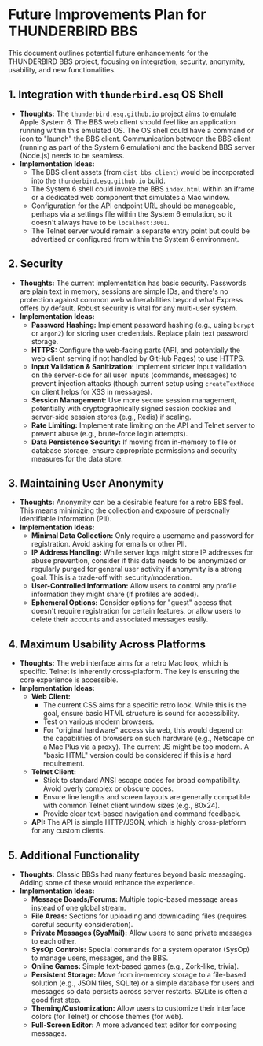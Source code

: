 # Future Improvements Plan for THUNDERBIRD BBS

This document outlines potential future enhancements for the THUNDERBIRD BBS project, focusing on integration, security, anonymity, usability, and new functionalities.

## 1. Integration with `thunderbird.esq` OS Shell

*   **Thoughts:** The `thunderbird.esq.github.io` project aims to emulate Apple System 6. The BBS web client should feel like an application running within this emulated OS. The OS shell could have a command or icon to "launch" the BBS client. Communication between the BBS client (running as part of the System 6 emulation) and the backend BBS server (Node.js) needs to be seamless.
*   **Implementation Ideas:**
    *   The BBS client assets (from `dist_bbs_client`) would be incorporated into the `thunderbird.esq.github.io` build.
    *   The System 6 shell could invoke the BBS `index.html` within an iframe or a dedicated web component that simulates a Mac window.
    *   Configuration for the API endpoint URL should be manageable, perhaps via a settings file within the System 6 emulation, so it doesn't always have to be `localhost:3001`.
    *   The Telnet server would remain a separate entry point but could be advertised or configured from within the System 6 environment.

## 2. Security

*   **Thoughts:** The current implementation has basic security. Passwords are plain text in memory, sessions are simple IDs, and there's no protection against common web vulnerabilities beyond what Express offers by default. Robust security is vital for any multi-user system.
*   **Implementation Ideas:**
    *   **Password Hashing:** Implement password hashing (e.g., using `bcrypt` or `argon2`) for storing user credentials. Replace plain text password storage.
    *   **HTTPS:** Configure the web-facing parts (API, and potentially the web client serving if not handled by GitHub Pages) to use HTTPS.
    *   **Input Validation & Sanitization:** Implement stricter input validation on the server-side for all user inputs (commands, messages) to prevent injection attacks (though current setup using `createTextNode` on client helps for XSS in messages).
    *   **Session Management:** Use more secure session management, potentially with cryptographically signed session cookies and server-side session stores (e.g., Redis) if scaling.
    *   **Rate Limiting:** Implement rate limiting on the API and Telnet server to prevent abuse (e.g., brute-force login attempts).
    *   **Data Persistence Security:** If moving from in-memory to file or database storage, ensure appropriate permissions and security measures for the data store.

## 3. Maintaining User Anonymity

*   **Thoughts:** Anonymity can be a desirable feature for a retro BBS feel. This means minimizing the collection and exposure of personally identifiable information (PII).
*   **Implementation Ideas:**
    *   **Minimal Data Collection:** Only require a username and password for registration. Avoid asking for emails or other PII.
    *   **IP Address Handling:** While server logs might store IP addresses for abuse prevention, consider if this data needs to be anonymized or regularly purged for general user activity if anonymity is a strong goal. This is a trade-off with security/moderation.
    *   **User-Controlled Information:** Allow users to control any profile information they might share (if profiles are added).
    *   **Ephemeral Options:** Consider options for "guest" access that doesn't require registration for certain features, or allow users to delete their accounts and associated messages easily.

## 4. Maximum Usability Across Platforms

*   **Thoughts:** The web interface aims for a retro Mac look, which is specific. Telnet is inherently cross-platform. The key is ensuring the core experience is accessible.
*   **Implementation Ideas:**
    *   **Web Client:**
        *   The current CSS aims for a specific retro look. While this is the goal, ensure basic HTML structure is sound for accessibility.
        *   Test on various modern browsers.
        *   For "original hardware" access via web, this would depend on the capabilities of browsers on such hardware (e.g., Netscape on a Mac Plus via a proxy). The current JS might be too modern. A "basic HTML" version could be considered if this is a hard requirement.
    *   **Telnet Client:**
        *   Stick to standard ANSI escape codes for broad compatibility. Avoid overly complex or obscure codes.
        *   Ensure line lengths and screen layouts are generally compatible with common Telnet client window sizes (e.g., 80x24).
        *   Provide clear text-based navigation and command feedback.
    *   **API:** The API is simple HTTP/JSON, which is highly cross-platform for any custom clients.

## 5. Additional Functionality

*   **Thoughts:** Classic BBSs had many features beyond basic messaging. Adding some of these would enhance the experience.
*   **Implementation Ideas:**
    *   **Message Boards/Forums:** Multiple topic-based message areas instead of one global stream.
    *   **File Areas:** Sections for uploading and downloading files (requires careful security consideration).
    *   **Private Messages (SysMail):** Allow users to send private messages to each other.
    *   **SysOp Controls:** Special commands for a system operator (SysOp) to manage users, messages, and the BBS.
    *   **Online Games:** Simple text-based games (e.g., Zork-like, trivia).
    *   **Persistent Storage:** Move from in-memory storage to a file-based solution (e.g., JSON files, SQLite) or a simple database for users and messages so data persists across server restarts. SQLite is often a good first step.
    *   **Theming/Customization:** Allow users to customize their interface colors (for Telnet) or choose themes (for web).
    *   **Full-Screen Editor:** A more advanced text editor for composing messages.
